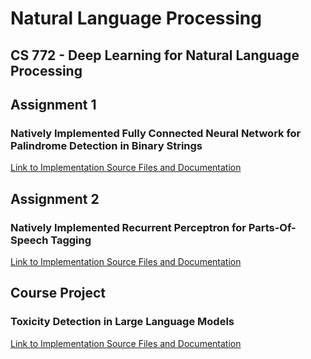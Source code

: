 # Natural Language Processing 

## CS 772 - Deep Learning for Natural Language Processing

## Assignment 1
### Natively Implemented Fully Connected Neural Network for Palindrome Detection in Binary Strings

[Link to Implementation Source Files and Documentation](https://github.com/rohankalbag/natural-language-processing/tree/main/assignment-1) 


## Assignment 2
### Natively Implemented Recurrent Perceptron for Parts-Of-Speech Tagging

[Link to Implementation Source Files and Documentation](https://github.com/rohankalbag/natural-language-processing/tree/main/assignment-2) 

## Course Project

### Toxicity Detection in Large Language Models

[Link to Implementation Source Files and Documentation](https://github.com/rohankalbag/natural-language-processing/tree/main/project) 